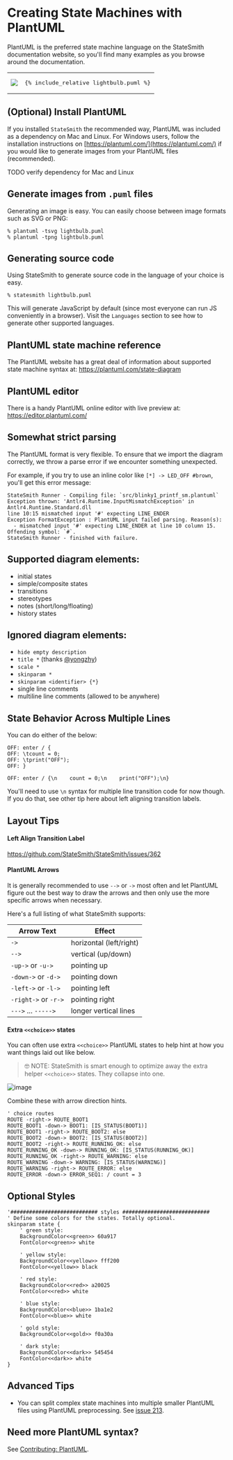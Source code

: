 # Creating State Machines with PlantUML 

PlantUML is the preferred state machine language on the StateSmith documentation website, so you'll find many examples as you browse around the documentation.

<table>
<tr>
<td>
<img src="lightbulb.svg">
</td>
<td>
<pre>
{% include_relative lightbulb.puml %}
</pre>
</td>
</tr>
</table>

## (Optional) Install PlantUML

If you installed `StateSmith` the recommended way, PlantUML was included as a dependency on Mac and Linux. For Windows users, follow the installation instructions on [https://plantuml.com/](https://plantuml.com/) if you would like to generate images from your PlantUML files (recommended).

TODO verify dependency for Mac and Linux

## Generate images from `.puml` files

Generating an image is easy. You can easily choose between image formats such as SVG or PNG:

```
% plantuml -tsvg lightbulb.puml
% plantuml -tpng lightbulb.puml
```

## Generating source code

Using StateSmith to generate source code in the language of your choice is easy.

```
% statesmith lightbulb.puml
```

This will generate JavaScript by default (since most everyone can run JS conveniently in a browser). Visit the `Languages` section to see how to generate other supported languages.

## PlantUML state machine reference

The PlantUML website has a great deal of information about supported state machine syntax at: 
https://plantuml.com/state-diagram


## PlantUML editor

There is a handy PlantUML online editor with live preview at:
https://editor.plantuml.com/


## Somewhat strict parsing
The PlantUML format is very flexible. To ensure that we import the diagram correctly, we throw a parse error
if we encounter something unexpected.

For example, if you try to use an inline color like `[*] -> LED_OFF #brown`, you'll get this error message:

```
StateSmith Runner - Compiling file: `src/blinky1_printf_sm.plantuml`
Exception thrown: 'Antlr4.Runtime.InputMismatchException' in Antlr4.Runtime.Standard.dll
line 10:15 mismatched input '#' expecting LINE_ENDER
Exception FormatException : PlantUML input failed parsing. Reason(s):
  - mismatched input '#' expecting LINE_ENDER at line 10 column 15. Offending symbol: `#`.
StateSmith Runner - finished with failure.
```

## Supported diagram elements:
- initial states
- simple/composite states
- transitions
- stereotypes
- notes (short/long/floating)
- history states

## Ignored diagram elements:
- `hide empty description`
- `title *` (thanks [@yongzhy](https://github.com/StateSmith/StateSmith/issues/216))
- `scale *`
- `skinparam *`
- `skinparam <identifier> {*}`
- single line comments
- multiline line comments (allowed to be anywhere)


## State Behavior Across Multiple Lines
You can do either of the below:
```plantuml
OFF: enter / {
OFF: \tcount = 0;
OFF: \tprint("OFF");
OFF: }
```
```plantuml
OFF: enter / {\n    count = 0;\n    print("OFF");\n}
```

You'll need to use `\n` syntax for multiple line transition code for now though. If you do that, see other tip here about left aligning transition labels.


## Layout Tips

#### Left Align Transition Label
https://github.com/StateSmith/StateSmith/issues/362





#### PlantUML Arrows
It is generally recommended to use `-->` or `->` most often and let PlantUML figure out the best way to draw the arrows and then only use the more specific arrows when necessary.

Here's a full listing of what StateSmith supports:

| Arrow Text           | Effect                  |
| -------------------- | ----------------------- |
| `->`                 | horizontal (left/right) |
| `-->`                | vertical (up/down)      |
| `-up->` or `-u->`    | pointing up             |
| `-down->` or `-d->`  | pointing down           |
| `-left->` or `-l->`  | pointing left           |
| `-right->` or `-r->` | pointing right          |
| `--->` ... `----->`  | longer vertical lines   |





#### Extra `<<choice>>` states
You can often use extra `<<choice>>` PlantUML states to help hint at how you want things laid out like below.

> 🤓 NOTE: StateSmith is smart enough to optimize away the extra helper `<<choice>>` states. They collapse into one.

![image](https://github.com/user-attachments/assets/c56589ab-0179-487a-9d8a-ef7724ab26ef)

Combine these with arrow direction hints.
```plantuml
' choice routes
ROUTE -right-> ROUTE_BOOT1
ROUTE_BOOT1 -down-> BOOT1: [IS_STATUS(BOOT1)]
ROUTE_BOOT1 -right-> ROUTE_BOOT2: else
ROUTE_BOOT2 -down-> BOOT2: [IS_STATUS(BOOT2)]
ROUTE_BOOT2 -right-> ROUTE_RUNNING_OK: else
ROUTE_RUNNING_OK -down-> RUNNING_OK: [IS_STATUS(RUNNING_OK)]
ROUTE_RUNNING_OK -right-> ROUTE_WARNING: else
ROUTE_WARNING -down-> WARNING: [IS_STATUS(WARNING)]
ROUTE_WARNING -right-> ROUTE_ERROR: else
ROUTE_ERROR -down-> ERROR_SEQ1: / count = 3
```

## Optional Styles
```plantuml
'############################ styles ############################
' Define some colors for the states. Totally optional.
skinparam state {
    ' green style:
    BackgroundColor<<green>> 60a917
    FontColor<<green>> white

    ' yellow style:
    BackgroundColor<<yellow>> fff200
    FontColor<<yellow>> black

    ' red style:
    BackgroundColor<<red>> a20025
    FontColor<<red>> white

    ' blue style:
    BackgroundColor<<blue>> 1ba1e2
    FontColor<<blue>> white

    ' gold style:
    BackgroundColor<<gold>> f0a30a

    ' dark style:
    BackgroundColor<<dark>> 545454
    FontColor<<dark>> white
}
```


## Advanced Tips
- You can split complex state machines into multiple smaller PlantUML files using PlantUML preprocessing. See [issue 213](https://github.com/StateSmith/StateSmith/issues/213).



## Need more PlantUML syntax?
See [Contributing: PlantUML](https://github.com/StateSmith/StateSmith/wiki/Contributing:-PlantUML).
